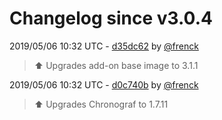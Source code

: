 # Changelog since v3.0.4

2019/05/06 10:32 UTC - [d35dc62](https://github.com/hassio-addons/addon-influxdb/commit/d35dc620446b6046be424f4d6e99350e5c1fd808) by [@frenck](https://github.com/frenck)
> :arrow_up: Upgrades add-on base image to 3.1.1 

2019/05/06 10:32 UTC - [d0c740b](https://github.com/hassio-addons/addon-influxdb/commit/d0c740b7c451050487a92505ff5cbd83682c6ae3) by [@frenck](https://github.com/frenck)
> :arrow_up: Upgrades Chronograf to 1.7.11 

